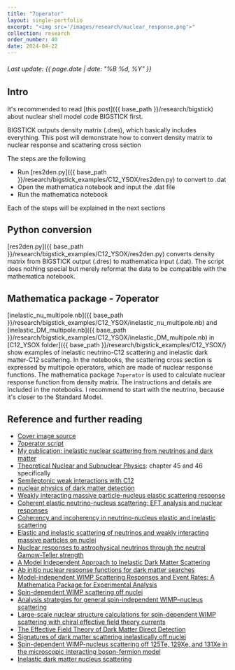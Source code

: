 ```yaml
---
title: "7operator"
layout: single-portfolio
excerpt: "<img src='/images/research/nuclear_response.png'>"
collection: research
order_number: 40
date: 2024-04-22
---
```

<h6>Last update: {{ page.date | date: "%B %d, %Y" }}</h6>

## Intro
It's recommended to read [this post]({{ base_path }}/research/bigstick) about nuclear shell model code BIGSTICK first.

BIGSTICK outputs density matrix (.dres), which basically includes everything. This post will demonstrate how to convert density matrix to nuclear response and scattering cross section

The steps are the following
- Run [res2den.py]({{ base_path }}/research/bigstick_examples/C12_YSOX/res2den.py) to convert to .dat
- Open the mathematica notebook and input the .dat file
- Run the mathematica notebook

Each of the steps will be explained in the next sections

## Python conversion
[res2den.py]({{ base_path }}/research/bigstick_examples/C12_YSOX/res2den.py) converts density matrix from BIGSTICK output (.dres) to mathematica input (.dat).
The script does nothing special but merely reformat the data to be compatible with the mathematica notebook.


## Mathematica package - 7operator
[inelastic_nu_multipole.nb]({{ base_path }}/research/bigstick_examples/C12_YSOX/inelastic_nu_multipole.nb) and [inelastic_DM_multipole.nb]({{ base_path }}/research/bigstick_examples/C12_YSOX/inelastic_DM_multipole.nb) in [C12_YSOX folder]({{ base_path }}/research/bigstick_examples/C12_YSOX/) show examples of inelastic neutrino-C12 scattering and inelastic dark matter-C12 scattering.
In the notebooks, the scattering cross section is expressed by multipole operators, which are made of nuclear response functions.
The mathematica package `7operator` is used to calculate nuclear response function from density matrix.
The instructions and details are included in the notebooks.
I recommend to start with the neutrino, because it's closer to the Standard Model.


## Reference and further reading
- [Cover image source](https://www.researchgate.net/figure/Electroweak-nuclear-response-as-a-function-of-the-energy-transfer-The-dominant-channels_fig1_325873651)
- [7operator script](https://arxiv.org/pdf/0706.2210.pdf)
- [My publication: inelastic nuclear scattering from neutrinos and dark matter](https://inspirehep.net/literature/2097598)
- [Theoretical Nuclear and Subnuclear Physics](https://www.amazon.com/THEORETICAL-NUCLEAR-SUBNUCLEAR-PHYSICS-SECOND/dp/9812387951): chapter 45 and 46 specifically
- [Semileptonic weak interactions with C12](https://inspirehep.net/literature/83069)
- [nuclear physics of dark matter detection](https://www.worldscientific.com/doi/abs/10.1142/S0218301392000023)
- [Weakly interacting massive particle-nucleus elastic scattering response](https://journals.aps.org/prc/abstract/10.1103/PhysRevC.89.065501)
- [Coherent elastic neutrino-nucleus scattering: EFT analysis and nuclear responses](https://arxiv.org/abs/2007.08529)
- [Coherency and incoherency in neutrino-nucleus elastic and inelastic scattering](https://arxiv.org/abs/1806.08768)
- [Elastic and inelastic scattering of neutrinos and weakly interacting massive particles on nuclei](https://arxiv.org/abs/2004.04055)
- [Nuclear responses to astrophysical neutrinos through the neutral Gamow-Teller strength](https://inspirehep.net/literature/2171509)
- [A Model Independent Approach to Inelastic Dark Matter Scattering](https://arxiv.org/abs/1409.0536)
- [Ab initio nuclear response functions for dark matter searches](https://arxiv.org/abs/1612.09165)
- [Model-independent WIMP Scattering Responses and Event Rates: A Mathematica Package for Experimental Analysis](https://arxiv.org/abs/1308.6288)
- [Spin-dependent WIMP scattering off nuclei](https://arxiv.org/abs/1208.1094)
- [Analysis strategies for general spin-independent WIMP–nucleus scattering](https://arxiv.org/abs/1605.08043)
- [Large-scale nuclear structure calculations for spin-dependent WIMP scattering with chiral effective field theory currents](https://arxiv.org/abs/1304.7684)
- [The Effective Field Theory of Dark Matter Direct Detection](https://arxiv.org/abs/1203.3542)
- [Signatures of dark matter scattering inelastically off nuclei](https://arxiv.org/abs/1309.0825)
- [Spin-dependent WIMP-nucleus scattering off 125Te, 129Xe, and 131Xe in the microscopic interacting boson-fermion model](https://www.sciencedirect.com/science/article/pii/S037594741930199X)
- [Inelastic dark matter nucleus scattering](https://arxiv.org/abs/1906.10466)
